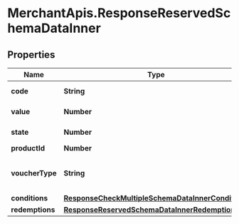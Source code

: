 # MerchantApis.ResponseReservedSchemaDataInner

## Properties

Name | Type | Description | Notes
------------ | ------------- | ------------- | -------------
**code** | **String** | Voucher code | [optional] 
**value** | **Number** | Value of voucher | [optional] 
**state** | **Number** | State of voucher | [optional] 
**productId** | **Number** | Product ID | [optional] 
**voucherType** | **String** | Voucher type, standard or conditional | [optional] 
**conditions** | [**ResponseCheckMultipleSchemaDataInnerConditions**](ResponseCheckMultipleSchemaDataInnerConditions.md) |  | [optional] 
**redemptions** | [**ResponseReservedSchemaDataInnerRedemptions**](ResponseReservedSchemaDataInnerRedemptions.md) |  | [optional] 


